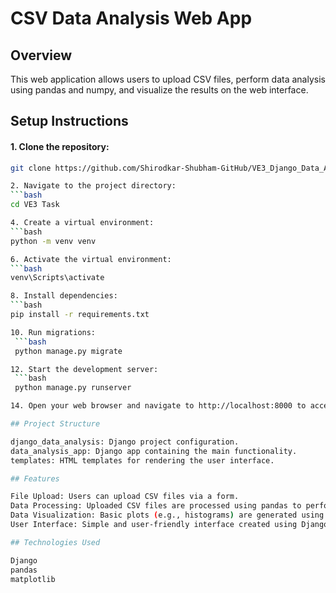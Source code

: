 # CSV Data Analysis Web App

## Overview
This web application allows users to upload CSV files, perform data analysis using pandas and numpy, and visualize the results on the web interface.

## Setup Instructions
#### 1. Clone the repository:
   ```bash
   git clone https://github.com/Shirodkar-Shubham-GitHub/VE3_Django_Data_Analysis.git

2. Navigate to the project directory:
   ```bash
   cd VE3 Task

4. Create a virtual environment:
   ```bash
   python -m venv venv
   
6. Activate the virtual environment:
   ```bash
   venv\Scripts\activate

8. Install dependencies:
   ```bash
   pip install -r requirements.txt

10. Run migrations:
    ```bash
    python manage.py migrate

12. Start the development server:
    ```bash
    python manage.py runserver

14. Open your web browser and navigate to http://localhost:8000 to access the web application.

## Project Structure

django_data_analysis: Django project configuration.
data_analysis_app: Django app containing the main functionality.
templates: HTML templates for rendering the user interface.

## Features

File Upload: Users can upload CSV files via a form.
Data Processing: Uploaded CSV files are processed using pandas to perform basic data analysis tasks such as displaying the first few rows of the data, calculating summary statistics (mean, median, standard deviation), and handling missing values.
Data Visualization: Basic plots (e.g., histograms) are generated using matplotlib and displayed on the web page.
User Interface: Simple and user-friendly interface created using Django templates to display data analysis results and visualizations in a clear and organized manner.

## Technologies Used

Django
pandas
matplotlib
